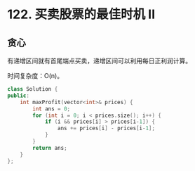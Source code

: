 # 122. 买卖股票的最佳时机 II

## 贪心

有递增区间就有首尾端点买卖，递增区间可以利用每日正利润计算。

时间复杂度：O(n)。

```cpp
class Solution {
public:
    int maxProfit(vector<int>& prices) {
        int ans = 0;
        for (int i = 0; i < prices.size(); i++) {
            if (i && prices[i] > prices[i-1]) {
                ans += prices[i] - prices[i-1];
            }
        }
        return ans;
    }
};
```